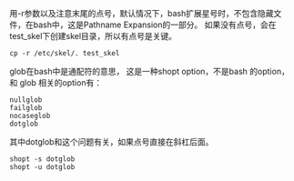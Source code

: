 用-r参数以及注意末尾的点号，默认情况下，bash扩展星号时，不包含隐藏文件，在bash中，这是Pathname Expansion的一部分。
如果没有点号，会在test_skel下创建skel目录，所以有点号是关键。

    cp -r /etc/skel/. test_skel

glob在bash中是通配符的意思， 这是一种shopt option，不是bash 的option， 和 glob 相关的option有：

    nullglob 
    failglob
    nocaseglob
    dotglob
    
 其中dotglob和这个问题有关，如果点号直接在斜杠后面。
  
    shopt -s dotglob
    shopt -u dotglob

